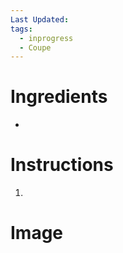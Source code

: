 ```yaml
---
Last Updated: 
tags:
  - inprogress
  - Coupe
---
```


# Ingredients
- 



# Instructions
1. 

# Image
